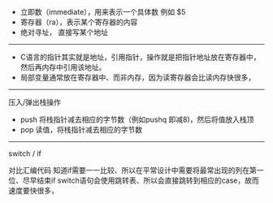 - 立即数（immediate），用来表示一个具体数 例如 $5
- 寄存器（ra），表示某个寄存器的内容
- 绝对寻址， 直接写某个地址
---

- C语言的指针其实就是地址，引用指针，操作就是把指针地址放在寄存器中，然后再内存中引用该地址。
- 局部变量通常放在寄存器中、而非内存，因为读寄存器会比读内存快很多，

---

压入/弹出栈操作
- push 
将栈指针减去相应的字节数（例如pushq 即减8)，然后将值放入栈顶
- pop
读值，将栈指针减去相应的字节数

--- 

switch / if

对比汇编代码 知道if需要一一比较、所以在平常设计中需要将最常出现的列在第一位、尽早结束if
switch语句会使用跳转表、所以会直接跳转到相应的case，故而速度要快很多，
